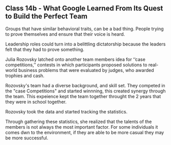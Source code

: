 ## Class 14b - What Google Learned From Its Quest to Build the Perfect Team

Groups that have similar behavioral traits, can be a bad thing. People trying to prove themselves and ensure that their voice is heard. 

Leadership roles could turn into a belittling dictatorship because the leaders felt that they had to prove something.

Julia Rozovsky latched onto another team members idea for ‘‘case competitions,’’ contests in which participants proposed solutions to real-world business problems that were evaluated by judges, who awarded trophies and cash.

Rozovsky's team had a diverse background, and skill set. They competed in the "case Competitions" and started winnning, this created synergy through the team. This expeience kept the team together throught the 2 years that they were in school together.

Rozovsky took the data and started tracking the statistics. 

Through gathering these statistics, she realized that the talents of the members is not always the most important factor. For some individuals it comes dwn to the environment, if they are able to be more casual they may be more successful.
